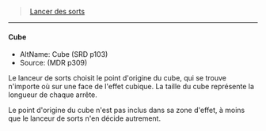 ﻿---
!GenericItem
Id: spellcasting_hd.md#cube
ParentLink: spellcasting_hd.md#lancer-des-sorts
Name: Cube
ParentName: Lancer des sorts
NameLevel: 4
AltName: Cube (SRD p103)
Source: (MDR p309)
Attributes:
  Name: Cube
  Markdown: >+
    #### <!--Name-->Cube<!--/Name-->


    - AltName: <!--AltName-->Cube (SRD p103)<!--/AltName-->

    - Source: <!--Source-->(MDR p309)<!--/Source-->


    Le lanceur de sorts choisit le point d'origine du cube, qui se trouve n'importe où sur une face de l'effet cubique. La taille du cube représente la longueur de chaque arrête.


    Le point d'origine du cube n'est pas inclus dans sa zone d'effet, à moins que le lanceur de sorts n'en décide autrement.

  AltName: Cube (SRD p103)
  Source: (MDR p309)
AttributesDictionary: >+
  Name: Cube

  Markdown: >+

    #### <!--Name-->Cube<!--/Name-->





    - AltName: <!--AltName-->Cube (SRD p103)<!--/AltName-->



    - Source: <!--Source-->(MDR p309)<!--/Source-->





    Le lanceur de sorts choisit le point d'origine du cube, qui se trouve n'importe où sur une face de l'effet cubique. La taille du cube représente la longueur de chaque arrête.





    Le point d'origine du cube n'est pas inclus dans sa zone d'effet, à moins que le lanceur de sorts n'en décide autrement.



  AltName: Cube (SRD p103)

  Source: (MDR p309)

---
> [Lancer des sorts](hd_spellcasting.md)

---

#### Cube

- AltName: Cube (SRD p103)
- Source: (MDR p309)

Le lanceur de sorts choisit le point d'origine du cube, qui se trouve n'importe où sur une face de l'effet cubique. La taille du cube représente la longueur de chaque arrête.

Le point d'origine du cube n'est pas inclus dans sa zone d'effet, à moins que le lanceur de sorts n'en décide autrement.

